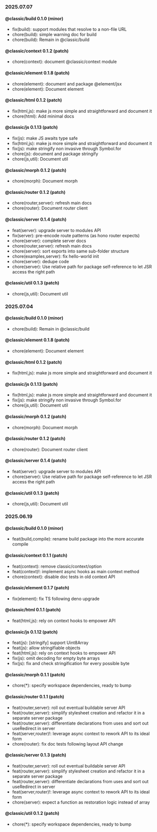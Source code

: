 ### 2025.07.07

#### @classic/build 0.1.0 (minor)

- fix(build): support modules that resolve to a non-file URL
- chore(build): simple warning doc for build
- chore(build): Remain in @classic/build

#### @classic/context 0.1.2 (patch)

- chore(context): document @classic/context module

#### @classic/element 0.1.8 (patch)

- chore(element): document and package @element/jsx
- chore(element): Document element

#### @classic/html 0.1.2 (patch)

- fix(html,js): make js more simple and straightforward and document it
- chore(html): Add minimal docs

#### @classic/js 0.1.13 (patch)

- fix(js): make JS awaits type safe
- fix(html,js): make js more simple and straightforward and document it
- fix(js): make stringify non invasive through Symbol.for
- chore(js): document and package stringify
- chore(js,util): Document util

#### @classic/morph 0.1.2 (patch)

- chore(morph): Document morph

#### @classic/router 0.1.2 (patch)

- chore(router,server): refresh main docs
- chore(router): Document router client

#### @classic/server 0.1.4 (patch)

- feat(server): upgrade server to modules API
- fix(server): pre-encode route patterns (as hono router expects)
- chore(server): complete server docs
- chore(router,server): refresh main docs
- chore(server): sort exports into same sub-folder structure
- chore(examples,server): fix hello-world init
- chore(server): dedupe code
- chore(server): Use relative path for package self-reference to let JSR access
  the right path

#### @classic/util 0.1.3 (patch)

- chore(js,util): Document util

### 2025.07.04

#### @classic/build 0.1.0 (minor)

- chore(build): Remain in @classic/build

#### @classic/element 0.1.8 (patch)

- chore(element): Document element

#### @classic/html 0.1.2 (patch)

- fix(html,js): make js more simple and straightforward and document it

#### @classic/js 0.1.13 (patch)

- fix(html,js): make js more simple and straightforward and document it
- fix(js): make stringify non invasive through Symbol.for
- chore(js,util): Document util

#### @classic/morph 0.1.2 (patch)

- chore(morph): Document morph

#### @classic/router 0.1.2 (patch)

- chore(router): Document router client

#### @classic/server 0.1.4 (patch)

- feat(server): upgrade server to modules API
- chore(server): Use relative path for package self-reference to let JSR access
  the right path

#### @classic/util 0.1.3 (patch)

- chore(js,util): Document util

### 2025.06.19

#### @classic/build 0.1.0 (minor)

- feat(build,compile): rename build package into the more accurate compile

#### @classic/context 0.1.1 (patch)

- feat(context): remove classic/context/option
- feat(context)!: implement async hooks as main context method
- chore(context): disable doc tests in old context API

#### @classic/element 0.1.7 (patch)

- fix(element): fix TS following deno upgrade

#### @classic/html 0.1.1 (patch)

- feat(html,js): rely on context hooks to empower API

#### @classic/js 0.1.12 (patch)

- feat(js): [stringify] support Uint8Array
- feat(js): allow stringifiable objects
- feat(html,js): rely on context hooks to empower API
- fix(js): omit decoding for empty byte arrays
- fix(js): fix and check stringification for every possible byte

#### @classic/morph 0.1.1 (patch)

- chore(*): specify workspace dependencies, ready to bump

#### @classic/router 0.1.1 (patch)

- feat(router,server): roll out eventual buildable server API
- feat(router,server): simplify stylesheet creation and refactor it in a
  separate server package
- feat(router,server): differentiate declarations from uses and sort out
  useRedirect in server
- feat(server,router)!: leverage async context to rework API to its ideal form
- chore(router): fix doc tests following layout API change

#### @classic/server 0.1.3 (patch)

- feat(router,server): roll out eventual buildable server API
- feat(router,server): simplify stylesheet creation and refactor it in a
  separate server package
- feat(router,server): differentiate declarations from uses and sort out
  useRedirect in server
- feat(server,router)!: leverage async context to rework API to its ideal form
- chore(server): expect a function as restoration logic instead of array

#### @classic/util 0.1.2 (patch)

- chore(*): specify workspace dependencies, ready to bump
